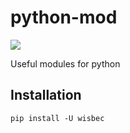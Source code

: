 # python-mod
![](https://travis-ci.com/Future-Walkers/python-mod.svg?branch=master)

Useful modules for python

## Installation

```shell script
pip install -U wisbec
```